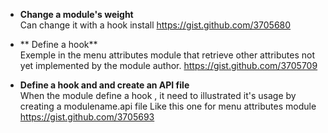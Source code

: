 * **Change a module's weight**   
Can change it with a hook install 
https://gist.github.com/3705680

* ** Define a hook**   
Exemple in the menu attributes module that retrieve other attributes not yet implemented by the module author.
https://gist.github.com/3705709

* **Define a hook and and create an API file**   
When the module define a hook , it need to illustrated it's usage by creating a modulename.api file 
Like this one for menu attributes module https://gist.github.com/3705693